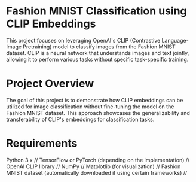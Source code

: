 # Fashion MNIST Classification using CLIP Embeddings
This project focuses on leveraging OpenAI's CLIP (Contrastive Language-Image Pretraining) model to classify images from the Fashion MNIST dataset. CLIP is a neural network that understands images and text jointly, allowing it to perform various tasks without specific task-specific training.

# Project Overview
The goal of this project is to demonstrate how CLIP embeddings can be utilized for image classification without fine-tuning the model on the Fashion MNIST dataset. This approach showcases the generalizability and transferability of CLIP's embeddings for classification tasks.

# Requirements
Python 3.x //
TensorFlow or PyTorch (depending on the implementation) //
OpenAI CLIP library //
NumPy //
Matplotlib (for visualization) //
Fashion MNIST dataset (automatically downloaded if using certain frameworks) //
